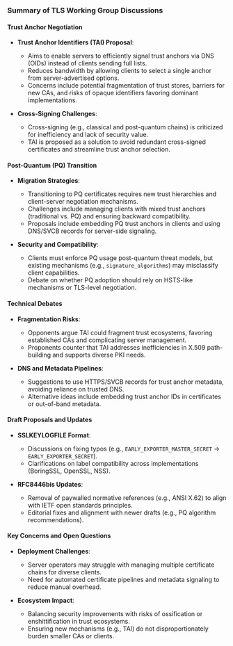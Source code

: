 ### Summary of TLS Working Group Discussions

#### **Trust Anchor Negotiation**
- **Trust Anchor Identifiers (TAI) Proposal**:  
  - Aims to enable servers to efficiently signal trust anchors via DNS (OIDs) instead of clients sending full lists.  
  - Reduces bandwidth by allowing clients to select a single anchor from server-advertised options.  
  - Concerns include potential fragmentation of trust stores, barriers for new CAs, and risks of opaque identifiers favoring dominant implementations.  

- **Cross-Signing Challenges**:  
  - Cross-signing (e.g., classical and post-quantum chains) is criticized for inefficiency and lack of security value.  
  - TAI is proposed as a solution to avoid redundant cross-signed certificates and streamline trust anchor selection.  

#### **Post-Quantum (PQ) Transition**
- **Migration Strategies**:  
  - Transitioning to PQ certificates requires new trust hierarchies and client-server negotiation mechanisms.  
  - Challenges include managing clients with mixed trust anchors (traditional vs. PQ) and ensuring backward compatibility.  
  - Proposals include embedding PQ trust anchors in clients and using DNS/SVCB records for server-side signaling.  

- **Security and Compatibility**:  
  - Clients must enforce PQ usage post-quantum threat models, but existing mechanisms (e.g., `signature_algorithms`) may misclassify client capabilities.  
  - Debate on whether PQ adoption should rely on HSTS-like mechanisms or TLS-level negotiation.  

#### **Technical Debates**
- **Fragmentation Risks**:  
  - Opponents argue TAI could fragment trust ecosystems, favoring established CAs and complicating server management.  
  - Proponents counter that TAI addresses inefficiencies in X.509 path-building and supports diverse PKI needs.  

- **DNS and Metadata Pipelines**:  
  - Suggestions to use HTTPS/SVCB records for trust anchor metadata, avoiding reliance on trusted DNS.  
  - Alternative ideas include embedding trust anchor IDs in certificates or out-of-band metadata.  

#### **Draft Proposals and Updates**
- **SSLKEYLOGFILE Format**:  
  - Discussions on fixing typos (e.g., `EARLY_EXPORTER_MASTER_SECRET` → `EARLY_EXPORTER_SECRET`).  
  - Clarifications on label compatibility across implementations (BoringSSL, OpenSSL, NSS).  

- **RFC8446bis Updates**:  
  - Removal of paywalled normative references (e.g., ANSI X.62) to align with IETF open standards principles.  
  - Editorial fixes and alignment with newer drafts (e.g., PQ algorithm recommendations).  

#### **Key Concerns and Open Questions**
- **Deployment Challenges**:  
  - Server operators may struggle with managing multiple certificate chains for diverse clients.  
  - Need for automated certificate pipelines and metadata signaling to reduce manual overhead.  

- **Ecosystem Impact**:  
  - Balancing security improvements with risks of ossification or enshittification in trust ecosystems.  
  - Ensuring new mechanisms (e.g., TAI) do not disproportionately burden smaller CAs or clients.  
